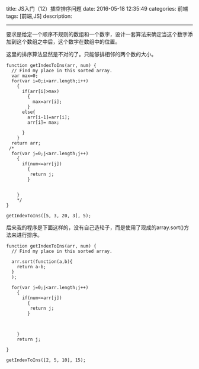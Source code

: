 title:    JS入门（12）插空排序问题
date: 2016-05-18 12:35:49 
categories: 前端
tags: [前端,JS] 
description: 

---

要求是给定一个顺序不规则的数组和一个数字，设计一套算法来确定当这个数字添加到这个数组之中后，这个数字在数组中的位置。

<!--more-->
这里的排序算法显然是不对的了。只能够排相邻的两个数的大小。



	
	function getIndexToIns(arr, num) {
	  // Find my place in this sorted array.
	  var max=0;
	  for(var i=0;i<arr.length;i++)
	    {
	      if(arr[i]>max)
	        {
	          max=arr[i];
	        }
	      else{
	        arr[i-1]=arr[i];
	        arr[i]= max;
	        
	      }
	    }
	  return arr;
	 /*
	  for(var j=0;j<arr.length;j++)
	    {
	      if(num<=arr[j])
	        {
	         return j;
	        }
	      
	        
	    }
	    */
	}
	
	getIndexToIns([5, 3, 20, 3], 5);


后来我的程序是下面这样的，没有自己造轮子，而是使用了现成的array.sort()方法来进行排序。


	function getIndexToIns(arr, num) {
	  // Find my place in this sorted array.
	  
	  arr.sort(function(a,b){
	    return a-b;
	  }
	  );
	 
	  for(var j=0;j<arr.length;j++)
	    {
	      if(num<=arr[j])
	        {
	         return j;
	        }
	     
	            
	        
	    }
	    return j;
	   
	}
	
	getIndexToIns([2, 5, 10], 15);
